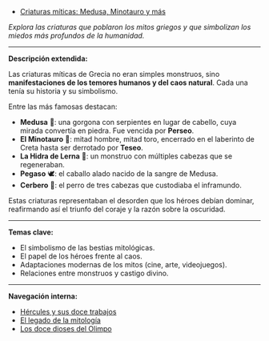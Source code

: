 - [Criaturas míticas: Medusa, Minotauro y más](./articulo-4.md)

*Explora las criaturas que poblaron los mitos griegos y que simbolizan los miedos más profundos de la humanidad.*

---

**Descripción extendida:**

Las criaturas míticas de Grecia no eran simples monstruos, sino **manifestaciones de los temores humanos y del caos natural**. Cada una tenía su historia y su simbolismo.

Entre las más famosas destacan:

- **Medusa** 🐍: una gorgona con serpientes en lugar de cabello, cuya mirada convertía en piedra. Fue vencida por **Perseo**.  
- **El Minotauro** 🐂: mitad hombre, mitad toro, encerrado en el laberinto de Creta hasta ser derrotado por **Teseo**.  
- **La Hidra de Lerna** 🐉: un monstruo con múltiples cabezas que se regeneraban.  
- **Pegaso** 🕊️: el caballo alado nacido de la sangre de Medusa.  
- **Cerbero** 🐾: el perro de tres cabezas que custodiaba el inframundo.

Estas criaturas representaban el desorden que los héroes debían dominar, reafirmando así el triunfo del coraje y la razón sobre la oscuridad.

---

**Temas clave:**
- El simbolismo de las bestias mitológicas.  
- El papel de los héroes frente al caos.  
- Adaptaciones modernas de los mitos (cine, arte, videojuegos).  
- Relaciones entre monstruos y castigo divino.  

---

**Navegación interna:**
- [Hércules y sus doce trabajos](./articulo-3.md)  
- [El legado de la mitología](./articulo-5.md)  
- [Los doce dioses del Olimpo](./articulo-1.md)

